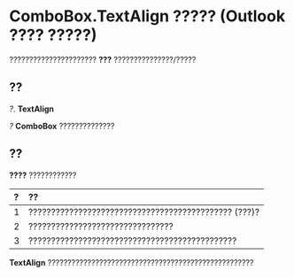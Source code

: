 
# ComboBox.TextAlign ????? (Outlook ???? ?????)

?????????????????????? **???** ???????????????/?????


## ??

 _?_. **TextAlign**

 _?_ **ComboBox** ??????????????


## ??

 **????** ????????????



|**?**|**??**|
|:-----|:-----|
|1|????????????????????????????????????????????? (???)?|
|2|????????????????????????????????|
|3|??????????????????????????????????????????????|
 **TextAlign** ????????????????????????????????????????????????????

